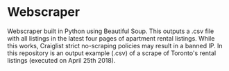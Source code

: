 # Webscraper
Webscraper built in Python using Beautiful Soup. This outputs a .csv file with all listings in the latest four pages of apartment rental listings. While this works, Craiglist strict no-scraping policies may result in a banned IP. In this repository is an output example (.csv) of a scrape of Toronto's rental listings (executed on April 25th 2018).
